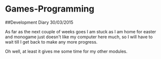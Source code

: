 # Games-Programming
##Development Diary 30/03/2015

As far as the next couple of weeks goes I am stuck as I am home for easter and monogame just doesn't like my computer here much, so I will have to wait till I get back to make any more progress.

Oh well, at least it gives me some time for my other modules.
